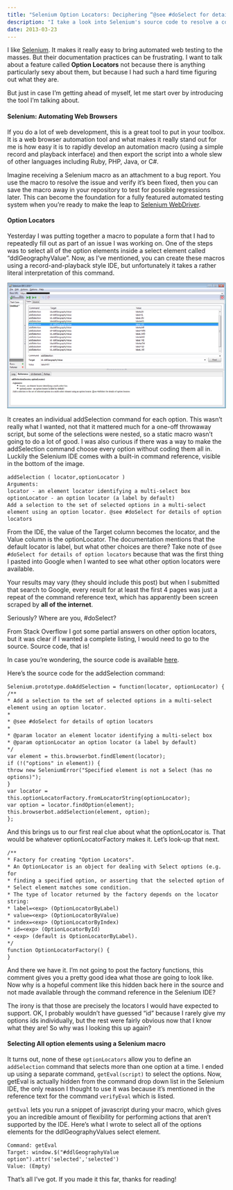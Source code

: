 ```yaml
---
title: "Selenium Option Locators: Deciphering “@see #doSelect for details of option locators”"
description: "I take a look into Selenium's source code to resolve a confusing error message and find a workaround for selecting all of the options in a multi-select dropdown control."
date: 2013-03-23
---
```


I like [Selenium][selenium]. It makes it really easy to bring automated web testing to the masses. But their documentation practices can be frustrating. I want to talk about a feature called **Option Locators** not because there is anything particularly sexy about them, but because I had such a hard time figuring out what they are.

But just in case I’m getting ahead of myself, let me start over by introducing the tool I’m talking about.

#### Selenium: Automating Web Browsers

If you do a lot of web development, this is a great tool to put in your toolbox. It is a web browser automation tool and what makes it really stand out for me is how easy it is to rapidly develop an automation macro (using a simple record and playback interface) and then export the script into a whole slew of other languages including Ruby, PHP, Java, or C#.

Imagine receiving a Selenium macro as an attachment to a bug report. You use the macro to resolve the issue and verify it’s been fixed, then you can save the macro away in your repository to test for possible regressions later. This can become the foundation for a fully featured automated testing system when you’re ready to make the leap to [Selenium WebDriver][web-driver].

#### Option Locators

Yesterday I was putting together a macro to populate a form that I had to repeatedly fill out as part of an issue I was working on. One of the steps was to select all of the option elements inside a select element called “ddlGeographyValue”. Now, as I’ve mentioned, you can create these macros using a record-and-playback style IDE, but unfortunately it takes a rather literal interpretation of this command.

<img src="/assets/selenium-ide.png" alt="Selenium IDE Screenshot">

It creates an individual addSelection command for each option. This wasn’t really what I wanted, not that it mattered much for a one-off throwaway script, but some of the selections were nested, so a static macro wasn’t going to do a lot of good. I was also curious if there was a way to make the addSelection command choose every option without coding them all in. Luckily the Selenium IDE comes with a built-in command reference, visible in the bottom of the image.

```
addSelection ( locator,optionLocator )
Arguments:
locator - an element locator identifying a multi-select box
optionLocator - an option locator (a label by default)
Add a selection to the set of selected options in a multi-select element using an option locator. @see #doSelect for details of option locators
```

From the IDE, the value of the Target column becomes the locator, and the Value column is the optionLocator. The documentation mentions that the default locator is label, but what other choices are there? Take note of `@see #doSelect for details of option locators` because that was the first thing I pasted into Google when I wanted to see what other option locators were available.

Your results may vary (they should include this post) but when I submitted that search to Google, every result for at least the first 4 pages was just a repeat of the command reference text, which has apparently been screen scraped by **all of the internet**.

Seriously? Where are you, #doSelect?

From Stack Overflow I got some partial answers on other option locators, but it was clear if I wanted a complete listing, I would need to go to the source. Source code, that is!

In case you’re wondering, the source code is available [here](http://code.google.com/p/selenium/source/browse/javascript/selenium-core/scripts/selenium-api.js).

Here’s the source code for the addSelection command:

```
Selenium.prototype.doAddSelection = function(locator, optionLocator) {
/**
* Add a selection to the set of selected options in a multi-select element using an option locator.
*
* @see #doSelect for details of option locators
*
* @param locator an element locator identifying a multi-select box
* @param optionLocator an option locator (a label by default)
*/
var element = this.browserbot.findElement(locator);
if (!("options" in element)) {
throw new SeleniumError("Specified element is not a Select (has no options)");
}
var locator = this.optionLocatorFactory.fromLocatorString(optionLocator);
var option = locator.findOption(element);
this.browserbot.addSelection(element, option);
};
```

And this brings us to our first real clue about what the optionLocator is. That would be whatever optionLocatorFactory makes it. Let’s look-up that next.

```
/**
* Factory for creating "Option Locators".
* An OptionLocator is an object for dealing with Select options (e.g. for
* finding a specified option, or asserting that the selected option of
* Select element matches some condition.
* The type of locator returned by the factory depends on the locator string:
* label=<exp> (OptionLocatorByLabel)
* value=<exp> (OptionLocatorByValue)
* index=<exp> (OptionLocatorByIndex)
* id=<exp> (OptionLocatorById)
* <exp> (default is OptionLocatorByLabel).
*/
function OptionLocatorFactory() {
}
```

And there we have it. I’m not going to post the factory functions, this comment gives you a pretty good idea what those are going to look like. Now why is a hopeful comment like this hidden back here in the source and not made available through the command reference in the Selenium IDE?

The irony is that those are precisely the locators I would have expected to support. OK, I probably wouldn’t have guessed “id” because I rarely give my options ids individually, but the rest were fairly obvious now that I know what they are! So why was I looking this up again?

#### Selecting All option elements using a Selenium macro

It turns out, none of these `optionLocators` allow you to define an `addSelection` command that selects more than one option at a time. I ended up using a separate command, `getEval(script)` to select the options. Now, getEval is actually hidden from the command drop down list in the Selenium IDE, the only reason I thought to use it was because it’s mentioned in the reference text for the command `verifyEval` which is listed.

`getEval` lets you run a snippet of javascript during your macro, which gives you an incredible amount of flexibility for performing actions that aren’t supported by the IDE. Here’s what I wrote to select all of the options elements for the ddlGeographyValues select element.

```
Command: getEval
Target: window.$("#ddlGeographyValue option").attr('selected','selected')
Value: (Empty)
```

That’s all I’ve got. If you made it this far, thanks for reading!

[selenium]: http://docs.seleniumhq.org
[web-driver]: http://docs.seleniumhq.org:80/docs/03_webdriver.jsp
